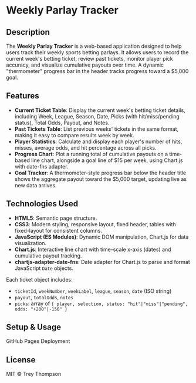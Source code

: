 # Weekly Parlay Tracker

## Description

The **Weekly Parlay Tracker** is a web-based application designed to help users track their weekly sports betting parlays. It allows users to record the current week's betting ticket, review past tickets, monitor player pick accuracy, and visualize cumulative payouts over time. A dynamic "thermometer" progress bar in the header tracks progress toward a $5,000 goal.

## Features

- **Current Ticket Table**: Display the current week's betting ticket details, including Week, League, Season, Date, Picks (with hit/miss/pending status), Total Odds, Payout, and Notes.
- **Past Tickets Table**: List previous weeks' tickets in the same format, making it easy to compare results week by week.
- **Player Statistics**: Calculate and display each player's number of hits, misses, average odds, and hit percentage across all picks.
- **Progress Chart**: Plot a running total of cumulative payouts on a time-based line chart, alongside a goal line of $15 per week, using Chart.js with date-fns adapter.
- **Goal Tracker**: A thermometer-style progress bar below the header title shows the aggregate payout toward the $5,000 target, updating live as new data arrives.

## Technologies Used

- **HTML5**: Semantic page structure.
- **CSS3**: Modern styling, responsive layout, fixed header, tables with fixed-layout for consistent columns.
- **JavaScript (ES Modules)**: Dynamic DOM manipulation, Chart.js for data visualization.
- **Chart.js**: Interactive line chart with time-scale x-axis (dates) and cumulative payout tracking.
- **chartjs-adapter-date-fns**: Date adapter for Chart.js to parse and format JavaScript `Date` objects.

Each ticket object includes:

- `ticketId`, `weekNumber`, `weekLabel`, `league`, `season`, `date` (ISO string)
- `payout`, `totalOdds`, `notes`
- `picks`: array of `{ player, selection, status: "hit"|"miss"|"pending", odds: "+200"|-150" }`

## Setup & Usage

GitHub Pages Deployment

## License

MIT © Trey Thompson
